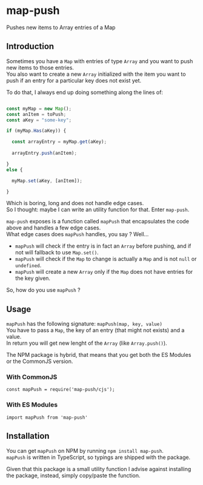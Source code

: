 # map-push

Pushes new items to Array entries of a Map

## Introduction

Sometimes you have a `Map` with entries of type `Array` and you want to push new items to those entries.  
You also want to create a new `Array` initialized with the item you want to push if an entry for a particular key does not exist yet.  

To do that, I always end up doing something along the lines of:  

```javascript

const myMap = new Map();
const anItem = toPush;
const aKey = "some-key";

if (myMap.Has(aKey)) {

  const arrayEntry = myMap.get(aKey);
	
  arrayEntry.push(anItem);

}
else {

  myMap.set(aKey, [anItem]);

}

```

Which is boring, long and does not handle edge cases.  
So I thought: maybe I can write an utility function for that. Enter `map-push`.  

`map-push` exposes is a function called `mapPush` that encapsulates the code above and handles a few edge cases.  
What edge cases does `mapPush` handles, you say ? Well...

- `mapPush` will check if the entry is in fact an `Array` before pushing, and if not will fallback to use `Map.set()`.  
- `mapPush` will check if the `Map` to change is actually a `Map` and is not `null` or `undefined`.  
- `mapPush` will create a new `Array` only if the `Map` does not have entries for the key given.

So, how do you use `mapPush` ?

## Usage 

`mapPush` has the following signature: `mapPush(map, key, value)`  
You have to pass a `Map`, the key of an entry (that might not exists) and a value.  
In return you will get new lenght of the `Array` (like `Array.push()`).  

The NPM package is hybrid, that means that you get both the ES Modules or the CommonJS version. 

### With CommonJS

`const mapPush = require('map-push/cjs');`

### With ES Modules

`import mapPush from 'map-push'`

## Installation

You can get `mapPush` on NPM by running `npm install map-push`.  
`mapPush` is written in TypeScript, so typings are shipped with the package.  

Given that this package is a small utility function I advise against installing the package, instead, simply copy/paste the function.  


